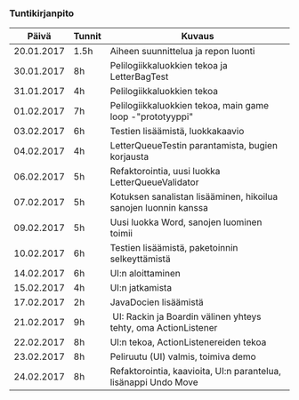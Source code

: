 ### Tuntikirjanpito
Päivä | Tunnit | Kuvaus
--------------- | ----- | ------
20.01.2017 | 1.5h | Aiheen suunnittelua ja repon luonti
30.01.2017 | 8h | Pelilogiikkaluokkien tekoa ja LetterBagTest
31.01.2017 | 4h | Pelilogiikkaluokkien tekoa
01.02.2017 | 7h | Pelilogiikkaluokkien tekoa, main game loop -"prototyyppi"
03.02.2017 | 6h | Testien lisäämistä, luokkakaavio
04.02.2017 | 4h | LetterQueueTestin parantamista, bugien korjausta
06.02.2017 | 5h | Refaktorointia, uusi luokka LetterQueueValidator
07.02.2017 | 5h | Kotuksen sanalistan lisääminen, hikoilua sanojen luonnin kanssa
09.02.2017 | 5h | Uusi luokka Word, sanojen luominen toimii
10.02.2017 | 6h | Testien lisäämistä, paketoinnin selkeyttämistä
14.02.2017 | 6h | UI:n aloittaminen
15.02.2017 | 4h | UI:n jatkamista
17.02.2017 | 2h | JavaDocien lisäämistä
21.02.2017 | 9h | UI: Rackin ja Boardin välinen yhteys tehty, oma ActionListener
22.02.2017 | 8h | UI:n tekoa, ActionListenereiden tekoa
23.02.2017 | 8h | Peliruutu (UI) valmis, toimiva demo
24.02.2017 | 8h | Refaktorointia, kaavioita, UI:n parantelua, lisänappi Undo Move
